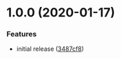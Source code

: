 # 1.0.0 (2020-01-17)


### Features

* initial release ([3487cf8](https://github.com/ashblue/unity-simple-notifications/commit/3487cf8a898323a9a4129059648411059d6670ae))
